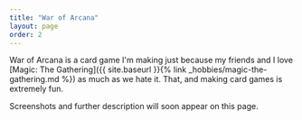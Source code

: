 ```yaml
---
title: "War of Arcana"
layout: page
order: 2
---
```


War of Arcana is a card game I'm making just because my friends and I love [Magic: The Gathering]({{ site.baseurl }}{% link _hobbies/magic-the-gathering.md %}) as much as we hate it. That, and making card games is extremely fun.

Screenshots and further description will soon appear on this page.
